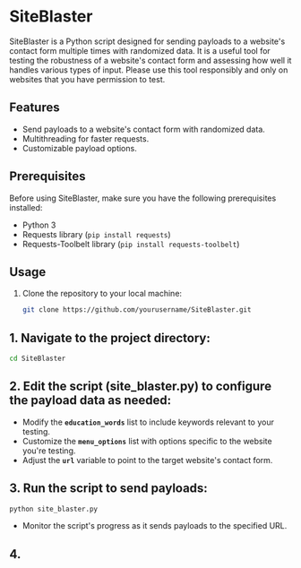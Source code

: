 # SiteBlaster

SiteBlaster is a Python script designed for sending payloads to a website's contact form multiple times with randomized data. It is a useful tool for testing the robustness of a website's contact form and assessing how well it handles various types of input. Please use this tool responsibly and only on websites that you have permission to test.

## Features

- Send payloads to a website's contact form with randomized data.
- Multithreading for faster requests.
- Customizable payload options.

## Prerequisites

Before using SiteBlaster, make sure you have the following prerequisites installed:

- Python 3
- Requests library (`pip install requests`)
- Requests-Toolbelt library (`pip install requests-toolbelt`)

## Usage

1. Clone the repository to your local machine:

   ```bash
   git clone https://github.com/yourusername/SiteBlaster.git
## 1. Navigate to the project directory:

```bash
cd SiteBlaster
```
## 2. Edit the script (site_blaster.py) to configure the payload data as needed:

- Modify the **`education_words`** list to include keywords relevant to your testing.
- Customize the **`menu_options`** list with options specific to the website you're testing.
- Adjust the **`url`** variable to point to the target website's contact form.

## 3. Run the script to send payloads:

```bash
python site_blaster.py
```
- Monitor the script's progress as it sends payloads to the specified URL.
## 4. 
